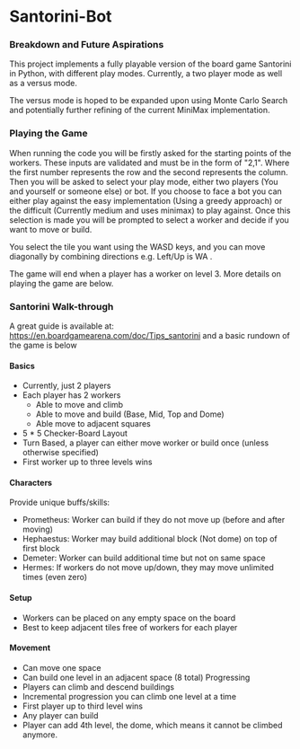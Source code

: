 # Santorini-Bot

### Breakdown and Future Aspirations

This project implements a fully playable version of the board game Santorini in Python, with different play modes.
Currently, a two player mode as well as a versus mode.

The versus mode is hoped to be expanded upon using Monte Carlo Search and potentially further refining of the current
MiniMax implementation.

### Playing the Game

When running the code you will be firstly asked for the starting points of the workers.
These inputs are validated and must be in the form of "2,1". Where the first number represents the row and the second
represents the column. Then you will be asked to select your play mode, either two players (You and yourself or someone
else) or bot. If you choose to face a bot you can either play against the easy implementation
(Using a greedy approach) or the difficult (Currently medium and uses minimax) to play against.
Once this selection is made you will be prompted to select a worker and decide if you want to move or build.

You select the tile you want using the WASD keys, and you can move diagonally by combining directions e.g. Left/Up is WA
.

The game will end when a player has a worker on level 3. More details on playing the game are below.

### Santorini Walk-through

A great guide is available at: https://en.boardgamearena.com/doc/Tips_santorini and a basic rundown of the game is below

#### Basics

* Currently, just 2 players
* Each player has 2 workers
    * Able to move and climb
    * Able to move and build (Base, Mid, Top and Dome)
    * Able move to adjacent squares
* 5 * 5 Checker-Board Layout
* Turn Based, a player can either move worker or build once (unless otherwise specified)
* First worker up to three levels wins

#### Characters

Provide unique buffs/skills:

* Prometheus: Worker can build if they do not move up (before and after moving)
* Hephaestus: Worker may build additional block (Not dome) on top of first block
* Demeter: Worker can build additional time but not on same space
* Hermes: If workers do not move up/down, they may move unlimited times (even zero)

#### Setup

* Workers can be placed on any empty space on the board
* Best to keep adjacent tiles free of workers for each player

#### Movement

* Can move one space
* Can build one level in an adjacent space (8 total) Progressing
* Players can climb and descend buildings
* Incremental progression you can climb one level at a time
* First player up to third level wins
* Any player can build
* Player can add 4th level, the dome, which means it cannot be climbed anymore.